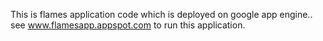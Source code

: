 This is flames application code which is deployed on google app engine..
see www.flamesapp.appspot.com to run this application.
